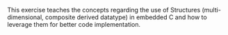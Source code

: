 This exercise teaches the concepts regarding the use of Structures (multi-dimensional, composite derived datatype) in embedded C and how to leverage them for better code implementation.
